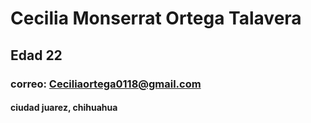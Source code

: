 # Cecilia Monserrat Ortega Talavera
## Edad 22 
### correo: Ceciliaortega0118@gmail.com
#### ciudad juarez, chihuahua